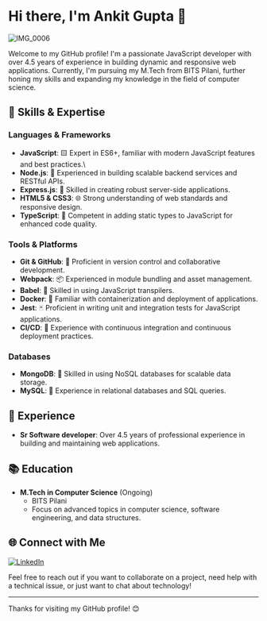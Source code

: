 # Hi there, I'm Ankit Gupta 👋

![IMG_0006](https://github.com/AnkitG1144/AnkitG1144/assets/43325595/95178e3b-1e21-4ab0-803e-e4c5d559b4fb)



Welcome to my GitHub profile! I'm a passionate JavaScript developer with over 4.5 years of experience in building dynamic and responsive web applications. Currently, I'm pursuing my M.Tech from BITS Pilani, further honing my skills and expanding my knowledge in the field of computer science.

## 🔧 Skills & Expertise
### Languages & Frameworks
- **JavaScript**: 🟨 Expert in ES6+, familiar with modern JavaScript features and best practices.\
- **Node.js**: 🌿 Experienced in building scalable backend services and RESTful APIs.
- **Express.js**: 🚂 Skilled in creating robust server-side applications.
- **HTML5 & CSS3**: 🌐 Strong understanding of web standards and responsive design.
- **TypeScript**: 🔷 Competent in adding static types to JavaScript for enhanced code quality.

### Tools & Platforms
- **Git & GitHub**: 🐙 Proficient in version control and collaborative development.
- **Webpack**: 📦 Experienced in module bundling and asset management.
- **Babel**: 🔧 Skilled in using JavaScript transpilers.
- **Docker**: 🐳 Familiar with containerization and deployment of applications.
- **Jest**: 🃏 Proficient in writing unit and integration tests for JavaScript applications.
- **CI/CD**: 🚀 Experience with continuous integration and continuous deployment practices.

### Databases
- **MongoDB**: 🍃 Skilled in using NoSQL databases for scalable data storage.
- **MySQL**: 🐬 Experience in relational databases and SQL queries.

## 💼 Experience

- **Sr Software developer**: Over 4.5 years of professional experience in building and maintaining web applications.

## 📚 Education

- **M.Tech in Computer Science** (Ongoing)
  - BITS Pilani
  - Focus on advanced topics in computer science, software engineering, and data structures.

## 🌐 Connect with Me

[![LinkedIn](https://img.shields.io/badge/LinkedIn-0077B5?style=for-the-badge&logo=linkedin&logoColor=white)](https://www.linkedin.com/in/ankit-gupta-rxl9)

Feel free to reach out if you want to collaborate on a project, need help with a technical issue, or just want to chat about technology!

---

Thanks for visiting my GitHub profile! 😊
